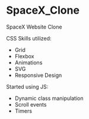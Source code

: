 # SpaceX_Clone
 SpaceX Website Clone

 CSS Skills utilized:
 - Grid
 - Flexbox
 - Animations
 - SVG
 - Responsive Design

 Started using JS:
 - Dynamic class manipulation
 - Scroll events
 - Timers
